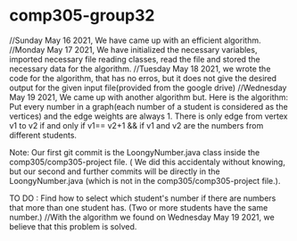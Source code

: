 # comp305-group32
//Sunday May 16 2021, We have came up with an efficient algorithm.
//Monday May 17 2021, We have initialized the necessary variables, imported necessary file reading classes, read the file and stored the necessary data for the algorithm.
//Tuesday May 18 2021, we wrote the code for the algorithm, that has no erros, but it does not give the desired output for the given input file(provided from the google drive)
//Wednesday May 19 2021,  We came up with another algorithm but. Here is the algorithm:
Put every number in a graph(each number of a student is considered as the vertices)
and the edge weights are always 1. There is only edge from vertex v1 to v2 if and only if v1== v2+1 && if v1 and v2 are the numbers from different students.

Note: Our first git commit is the LoongyNumber.java class inside the comp305/comp305-project file. ( We did this accidentaly without knowing, but our second and further commits will be directly in the LoongyNumber.java (which is not in the comp305/comp305-project file.).


TO DO :
Find how to select which student's number if there are numbers that more than one student has. (Two or more students have the same number.) //With the algorithm we found on Wednesday May 19 2021, we believe that this problem is solved.
